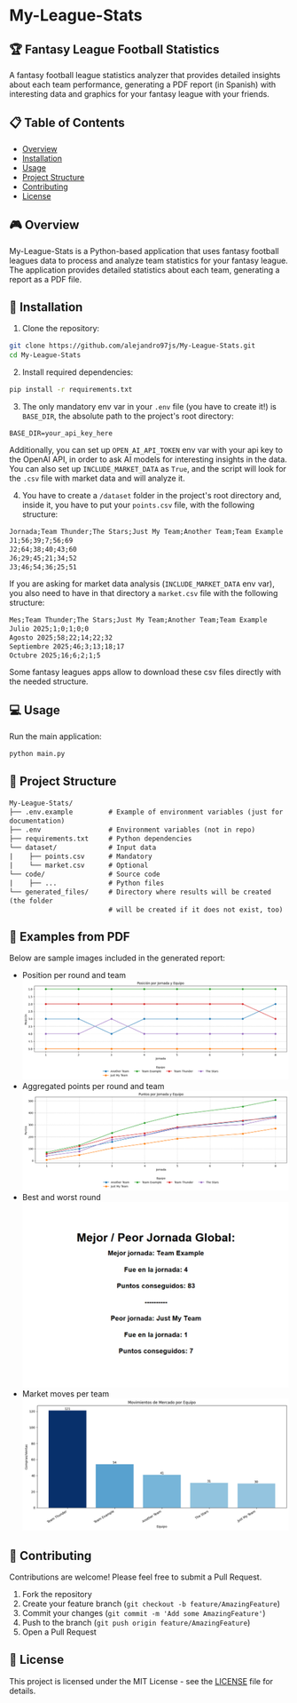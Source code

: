 # My-League-Stats

## 🏆 Fantasy League Football Statistics

A fantasy football league statistics analyzer that provides detailed insights about each team performance, generating a PDF report (in Spanish) with interesting data and graphics for your fantasy league with your friends.

## 📋 Table of Contents

- [Overview](#overview)
- [Installation](#installation)
- [Usage](#usage)
- [Project Structure](#project-structure)
- [Contributing](#contributing)
- [License](#license)

## 🎮 Overview

My-League-Stats is a Python-based application that uses fantasy football leagues data to process and analyze team statistics for your fantasy league. The application provides detailed statistics about each team, generating a report as a PDF file.

## 🚀 Installation

1. Clone the repository:

```bash
git clone https://github.com/alejandro97js/My-League-Stats.git
cd My-League-Stats
```

2. Install required dependencies:

```bash
pip install -r requirements.txt
```

3. The only mandatory env var in your `.env` file (you have to create it!) is `BASE_DIR`, the absolute path to the project's root directory:

```env
BASE_DIR=your_api_key_here
```

Additionally, you can set up `OPEN_AI_API_TOKEN` env var with your api key to the OpenAI API, in order to ask AI models for interesting insights in the data. You can also set up `INCLUDE_MARKET_DATA` as `True`, and the script will look for the `.csv` file with market data and will analyze it.

4. You have to create a `/dataset` folder in the project's root directory and, inside it, you have to put your `points.csv` file, with the following structure:

```csv
Jornada;Team Thunder;The Stars;Just My Team;Another Team;Team Example
J1;56;39;7;56;69
J2;64;38;40;43;60
J6;29;45;21;34;52
J3;46;54;36;25;51
```

If you are asking for market data analysis (`INCLUDE_MARKET_DATA` env var), you also need to have in that directory a `market.csv` file with the following structure:

```csv
Mes;Team Thunder;The Stars;Just My Team;Another Team;Team Example
Julio 2025;1;0;1;0;0
Agosto 2025;58;22;14;22;32
Septiembre 2025;46;3;13;18;17
Octubre 2025;16;6;2;1;5
```

Some fantasy leagues apps allow to download these csv files directly with the needed structure.

## 💻 Usage

Run the main application:

```bash
python main.py
```

## 📁 Project Structure

```
My-League-Stats/
├── .env.example         # Example of environment variables (just for documentation)
├── .env                 # Environment variables (not in repo)
├── requirements.txt     # Python dependencies
└── dataset/             # Input data
|    ├── points.csv      # Mandatory
|    └── market.csv      # Optional
└── code/                # Source code
|    ├── ...             # Python files
└── generated_files/     # Directory where results will be created (the folder
                         # will be created if it does not exist, too)
```

## 📑 Examples from PDF

Below are sample images included in the generated report:

- Position per round and team![Position per round and team](./doc/images/position_per_round_and_team.png)
- Aggregated points per round and team![Aggregated points per round and team](./doc/images/aggregated_points_per_round_and_team.png)
- Best and worst round![Best and worst round](./doc/images/best_and_worst_round.png)
- Market moves per team
  ![Market moves per team](./doc/images/market_moves_per_team.png)

## 🤝 Contributing

Contributions are welcome! Please feel free to submit a Pull Request.

1. Fork the repository
2. Create your feature branch (`git checkout -b feature/AmazingFeature`)
3. Commit your changes (`git commit -m 'Add some AmazingFeature'`)
4. Push to the branch (`git push origin feature/AmazingFeature`)
5. Open a Pull Request

## 📄 License

This project is licensed under the MIT License - see the [LICENSE](#file:LICENSE) file for details.
